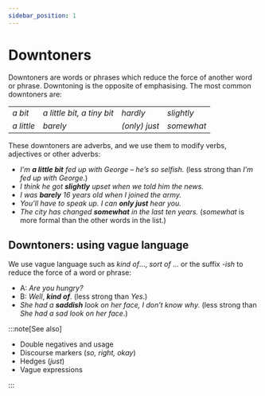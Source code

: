 ```yaml
---
sidebar_position: 1
---
```


# Downtoners

Downtoners are words or phrases which reduce the force of another word or phrase. Downtoning is the opposite of emphasising. The most common downtoners are:

<table><tbody><tr valign="top"><td><i>a bit</i></td><td><i>a little bit, a tiny bit</i></td><td><i>hardly</i></td><td><i>slightly</i></td></tr><tr valign="top"><td><i>a little</i></td><td><i>barely</i></td><td><i>(only) just</i></td><td><i>somewhat</i></td></tr></tbody></table>

These downtoners are adverbs, and we use them to modify verbs, adjectives or other adverbs:

- *I’m **a little bit** fed up with George – he’s so selfish.* (less strong than *I’m fed up with George*.)
- *I think he got **slightly** upset when we told him the news.*
- *I was **barely** 16 years old when I joined the army.*
- *You’ll have to speak up. I can **only just** hear you.*
- *The city has changed **somewhat** in the last ten years.* (*somewhat* is more formal than the other words in the list.)

## Downtoners: using vague language

We use vague language such as *kind of*…, *sort of* … or the suffix *\-ish* to reduce the force of a word or phrase:

- A: *Are you hungry?*
- B: *Well*, ***kind of***. (less strong than *Yes*.)
- *She had a **saddish** look on her face, I don’t know why.* (less strong than *She had a sad look on her face*.)

:::note[See also]

- Double negatives and usage
- Discourse markers (*so, right, okay*)
- Hedges (*just*)
- Vague expressions

:::
